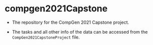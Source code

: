 # compgen2021Capstone

* The repository for the CompGen 2021 Capstone project.

* The tasks and all other info of the data can be accessed from the `CompGen2021CapstoneProject` file.
